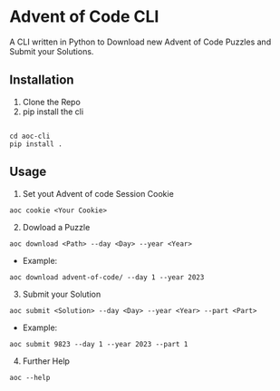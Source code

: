 # Advent of Code CLI

A CLI written in Python to Download new Advent of Code Puzzles and Submit your Solutions.

## Installation

1. Clone the Repo
2. pip install the cli

```shell

cd aoc-cli
pip install .
```

## Usage

1. Set yout Advent of code Session Cookie

```shell
aoc cookie <Your Cookie>
```

2. Dowload a Puzzle

```shell
aoc download <Path> --day <Day> --year <Year>
```

- Example:

```shell
aoc download advent-of-code/ --day 1 --year 2023
```

3. Submit your Solution

```shell
aoc submit <Solution> --day <Day> --year <Year> --part <Part>
```

- Example:

```shell
aoc submit 9823 --day 1 --year 2023 --part 1
```

4. Further Help

```shell
aoc --help
```
